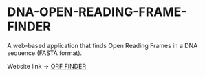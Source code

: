 # DNA-OPEN-READING-FRAME-FINDER
A web-based application that finds Open Reading Frames in a DNA sequence (FASTA format).

Website link → [ORF FINDER](https://baby-phage-dna-open-reading-frame-f-webappdna-orf-finder-kooa94.streamlitapp.com/)

